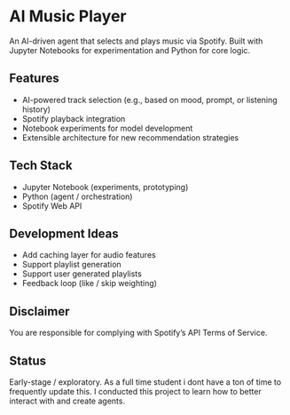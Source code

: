 # AI Music Player

An AI-driven agent that selects and plays music via Spotify. Built with Jupyter Notebooks for experimentation and Python for core logic.

## Features
- AI-powered track selection (e.g., based on mood, prompt, or listening history)
- Spotify playback integration
- Notebook experiments for model development
- Extensible architecture for new recommendation strategies

## Tech Stack
- Jupyter Notebook (experiments, prototyping)
- Python (agent / orchestration)
- Spotify Web API

## Development Ideas
- Add caching layer for audio features
- Support playlist generation
- Support user generated playlists
- Feedback loop (like / skip weighting)

## Disclaimer
You are responsible for complying with Spotify’s API Terms of Service.

## Status
Early-stage / exploratory.
As a full time student i dont have a ton of time to frequently update this. I conducted this project to learn how to better interact with and create agents.
